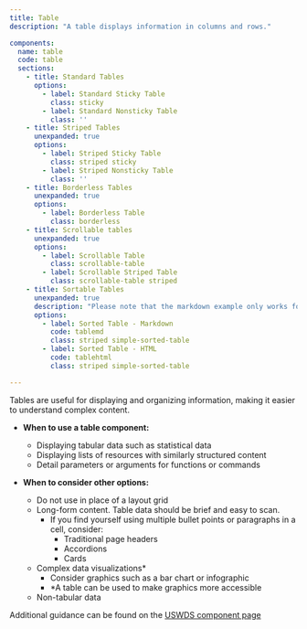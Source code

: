 ```yaml
---
title: Table
description: "A table displays information in columns and rows."

components:
  name: table
  code: table
  sections:
    - title: Standard Tables
      options:
        - label: Standard Sticky Table
          class: sticky
        - label: Standard Nonsticky Table
          class: ''
    - title: Striped Tables
      unexpanded: true
      options: 
        - label: Striped Sticky Table
          class: striped sticky
        - label: Striped Nonsticky Table
          class: ''
    - title: Borderless Tables
      unexpanded: true
      options: 
        - label: Borderless Table
          class: borderless
    - title: Scrollable tables
      unexpanded: true
      options:
        - label: Scrollable Table
          class: scrollable-table
        - label: Scrollable Striped Table
          class: scrollable-table striped
    - title: Sortable Tables
      unexpanded: true
      description: "Please note that the markdown example only works for very basic tables.  If you would like more complex sorting, use HTML code."
      options:
        - label: Sorted Table - Markdown
          code: tablemd
          class: striped simple-sorted-table
        - label: Sorted Table - HTML
          code: tablehtml    
          class: striped simple-sorted-table

---
```


Tables are useful for displaying and organizing information, making it easier to understand complex content.

*  **When to use a table component:**
    *  Displaying tabular data such as statistical data
    *  Displaying lists of resources with similarly structured content
    *  Detail parameters or arguments for functions or commands

*  **When to consider other options:**
    *  Do not use in place of a layout grid
    *  Long-form content.  Table data should be brief and easy to scan.
        *  If you find yourself using multiple bullet points or paragraphs in a cell, consider:
            *  Traditional page headers
            *  Accordions
            *  Cards
    *  Complex data visualizations*
        *  Consider graphics such as a bar chart or infographic
        *  *A table can be used to make graphics more accessible
    *  Non-tabular data

Additional guidance can be found on the [USWDS component page](https://designsystem.digital.gov/components/table/)